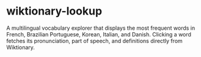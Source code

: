 # wiktionary-lookup
A multilingual vocabulary explorer that displays the most frequent words in French, Brazilian Portuguese, Korean, Italian, and Danish. Clicking a word fetches its pronunciation, part of speech, and definitions directly from Wiktionary.
